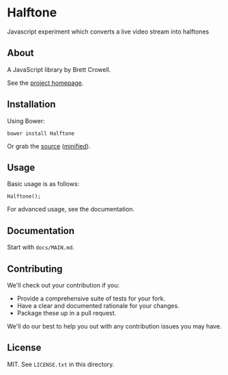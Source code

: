 # Halftone

Javascript experiment which converts a live video stream into halftones

## About

A JavaScript library by Brett Crowell.

See the [project homepage](http://brettcrowell.github.io/Halftone).

## Installation

Using Bower:

    bower install Halftone

Or grab the [source](https://github.com/brettcrowell/Halftone/dist/Halftone.js) ([minified](https://github.com/brettcrowell/Halftone/dist/Halftone.min.js)).

## Usage

Basic usage is as follows:

    Halftone();

For advanced usage, see the documentation.

## Documentation

Start with `docs/MAIN.md`.

## Contributing

We'll check out your contribution if you:

* Provide a comprehensive suite of tests for your fork.
* Have a clear and documented rationale for your changes.
* Package these up in a pull request.

We'll do our best to help you out with any contribution issues you may have.

## License

MIT. See `LICENSE.txt` in this directory.
